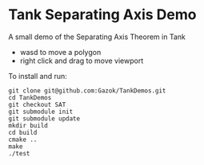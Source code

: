 Tank Separating Axis Demo
=========================

A small demo of the Separating Axis Theorem in Tank
* wasd to move a polygon
* right click and drag to move viewport

To install and run:

    git clone git@github.com:Gazok/TankDemos.git
    cd TankDemos
    git checkout SAT
    git submodule init
    git submodule update
    mkdir build
    cd build
    cmake ..
    make
    ./test
